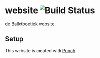 # website [![Build Status](https://travis-ci.org/Balletboetiek/website.svg?branch=master)](https://travis-ci.org/Balletboetiek/website)
de Balletboetiek website.

## Setup
This website is created with [Punch][punch].

[punch]: http://laktek.github.io/punch/
